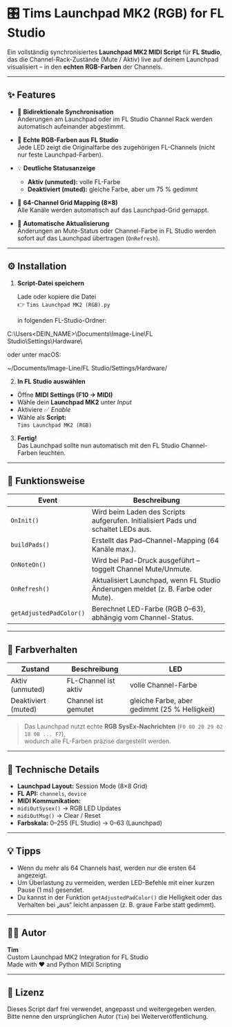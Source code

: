 # 🎛️ Tims Launchpad MK2 (RGB) for FL Studio

Ein vollständig synchronisiertes **Launchpad MK2 MIDI Script** für **FL Studio**, das die Channel-Rack-Zustände (Mute / Aktiv) live auf deinem Launchpad visualisiert – in den **echten RGB-Farben** der Channels.

---

## ✨ Features

- 🔄 **Bidirektionale Synchronisation**  
  Änderungen am Launchpad oder im FL Studio Channel Rack werden automatisch aufeinander abgestimmt.

- 🎨 **Echte RGB-Farben aus FL Studio**  
  Jede LED zeigt die Originalfarbe des zugehörigen FL-Channels (nicht nur feste Launchpad-Farben).

- 💡 **Deutliche Statusanzeige**  
  - **Aktiv (unmuted):** volle FL-Farbe  
  - **Deaktiviert (muted):** gleiche Farbe, aber um 75 % gedimmt  

- 🎹 **64-Channel Grid Mapping (8×8)**  
  Alle Kanäle werden automatisch auf das Launchpad-Grid gemappt.

- 🧠 **Automatische Aktualisierung**  
  Änderungen an Mute-Status oder Channel-Farbe in FL Studio werden sofort auf das Launchpad übertragen (`OnRefresh`).

---

## ⚙️ Installation

1. **Script-Datei speichern**

   Lade oder kopiere die Datei  
   👉 `Tims Launchpad MK2 (RGB).py`

   in folgenden FL-Studio-Ordner:


C:\Users<DEIN_NAME>\Documents\Image-Line\FL Studio\Settings\Hardware\


oder unter macOS:

~/Documents/Image-Line/FL Studio/Settings/Hardware/


2. **In FL Studio auswählen**

- Öffne **MIDI Settings (F10 → MIDI)**  
- Wähle dein **Launchpad MK2** unter *Input*  
- Aktiviere ✅ *Enable*  
- Wähle als **Script:**  
  `Tims Launchpad MK2 (RGB)`

3. **Fertig!**  
Das Launchpad sollte nun automatisch mit den FL Studio Channel-Farben leuchten.

---

## 🧩 Funktionsweise

| Event | Beschreibung |
|--------|---------------|
| `OnInit()` | Wird beim Laden des Scripts aufgerufen. Initialisiert Pads und schaltet LEDs aus. |
| `buildPads()` | Erstellt das Pad–Channel-Mapping (64 Kanäle max.). |
| `OnNoteOn()` | Wird bei Pad-Druck ausgeführt – toggelt Channel Mute/Unmute. |
| `OnRefresh()` | Aktualisiert Launchpad, wenn FL Studio Änderungen meldet (z. B. Farbe oder Mute). |
| `getAdjustedPadColor()` | Berechnet LED-Farbe (RGB 0–63), abhängig vom Channel-Status. |

---

## 🎨 Farbverhalten

| Zustand | Beschreibung | LED |
|----------|---------------|-----|
| Aktiv (unmuted) | FL-Channel ist aktiv | volle Channel-Farbe |
| Deaktiviert (muted) | Channel ist gemutet | gleiche Farbe, aber gedimmt (25 % Helligkeit) |

> Das Launchpad nutzt echte **RGB SysEx-Nachrichten** (`F0 00 20 29 02 18 0B ... F7`),  
> wodurch alle FL-Farben präzise dargestellt werden.

---

## 🧠 Technische Details

- **Launchpad Layout:** Session Mode (8×8 Grid)  
- **FL API:** `channels`, `device`  
- **MIDI Kommunikation:**  
- `midiOutSysex()` → RGB LED Updates  
- `midiOutMsg()` → Clear / Reset  
- **Farbskala:** 0–255 (FL Studio) → 0–63 (Launchpad)  

---

## 💡 Tipps

- Wenn du mehr als 64 Channels hast, werden nur die ersten 64 angezeigt.  
- Um Überlastung zu vermeiden, werden LED-Befehle mit einer kurzen Pause (1 ms) gesendet.  
- Du kannst in der Funktion `getAdjustedPadColor()` die Helligkeit oder das Verhalten bei „aus“ leicht anpassen (z. B. graue Farbe statt gedimmt).

---

## 🧑‍💻 Autor

**Tim**  
Custom Launchpad MK2 Integration for FL Studio  
Made with ❤️ and Python MIDI Scripting

---

## 📜 Lizenz

Dieses Script darf frei verwendet, angepasst und weitergegeben werden.  
Bitte nenne den ursprünglichen Autor (`Tim`) bei Weiterveröffentlichung.

